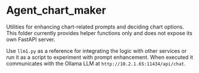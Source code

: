 # Agent_chart_maker

Utilities for enhancing chart-related prompts and deciding chart options. This folder currently provides helper functions only and does not expose its own FastAPI server.

Use `llm1.py` as a reference for integrating the logic with other services or run it as a script to experiment with prompt enhancement. When executed it communicates with the Ollama LLM at `http://10.2.1.65:11434/api/chat`.
